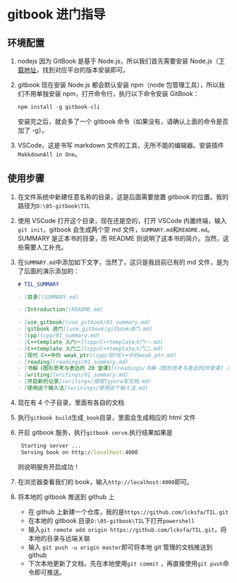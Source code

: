 # gitbook 进门指导

## 环境配置

1. nodejs 因为 GitBook 是基于 Node.js，所以我们首先需要安装 Node.js（[下载地址](https://nodejs.org/en/download/)，找到对应平台的版本安装即可。
2. gitbook 现在安装 Node.js 都会默认安装 npm（node 包管理工具），所以我们不用单独安装 npm，打开命令行，执行以下命令安装 GitBook：

   ```js
   npm install -g gitbook-cli
   ```

   安装完之后，就会多了一个 gitbook 命令（如果没有，请确认上面的命令是否加了 -g）。

3. VSCode，这是书写 markdown 文件的工具，无所不能的编辑器。安装插件`MakkdownAll in One`。

## 使用步骤

1. 在文件系统中新建任意名称的目录，这是后面需要放置 gitbook 的位置。我的路径为`D:\05-gitbook\TIL`
2. 使用 VSCode 打开这个目录，现在还是空的，打开 VSCode 内置终端，输入`git init`，gitbook 会生成两个空 md 文件，`SUMMARY.md`和`README.md`。SUMMARY 是正本书的目录，而 README 则说明了这本书的简介。当然，这些需要人工补充。
3. 在`SUMMARY.md`中添加如下文字，当然了，这只是我目前已有的 md 文件，是为了后面的演示添加的：

   ```markdown
   # TIL_SUMMARY

   - [目录](SUMMARY.md)

   - [Introduction](README.md)

   - [use_gitbook](use_gitbook/01_summary.md)
   - [gitbook 进门](use_gitbook/gitbook进门.md)
   - [cpp](cpp/01_summary.md)
   - [C++template 入门一](cpp/C++template入门一.md)
   - [C++template 入门二](cpp/C++template入门二.md)
   - [现代 C++中的 weak_ptr](cpp/现代C++中的weak_ptr.md)
   - [reading](readings/01_summary.md)
   - [书解《图形思考与表达的 20 堂课》](readings/书解《图形思考与表达的20堂课》.md)
   - [writing](writings/01_summary.md)
   - [开启新的记录](writings/使用Typora写文档.md)
   - [使用这个输入法](writings/使用这个输入法.md)
   ```

4. 现在有 4 个子目录，里面有各自的文档
5. 执行`gitbook build`生成`_book`目录，里面会生成相应的 html 文件
6. 开启 gitbook 服务，执行`gitbook serve`.执行结果如果是

   ```cmd
    Starting server ...
    Serving book on http://localhost:4000
   ```

   则说明服务开启成功！

7. 在浏览器查看我们的 book，输入`http://localhost:4000`即可。
8. 将本地的 gitbook 推送到 github 上
   - 在 github 上新建一个仓库，我的是`https://github.com/lcksfa/TIL.git`
   - 在本地的 gitbook 目录`D:\05-gitbook\TIL`下打开`powershell`
   - 输入`git remote add origin https://github.com/lcksfa/TIL.git`，将本地的目录与远端关联
   - 输入 `git push -u origin master`即可将本地 git 管理的文档推送到 github
   - 下次本地更新了文档，先在本地使用`git commit` ，再直接使用`git push`命令即可推送。
